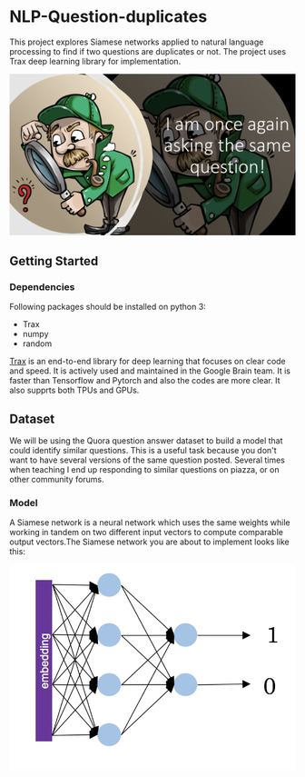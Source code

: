 # NLP-Question-duplicates

This project explores Siamese networks applied to natural language processing to find if two questions are duplicates or not. The project uses Trax deep learning library for implementation.


![Alt Text](https://github.com/saeedkhaki92/NLP-Question-duplicates/blob/main/meme.png)


## Getting Started

### Dependencies

Following packages should be installed on python 3:

- Trax
- numpy
- random

<a href="https://github.com/google/trax" target="_blank">Trax</a> is an end-to-end library for deep learning that focuses on clear code and speed. It is actively used and maintained in the Google Brain team. It is faster than Tensorflow and Pytorch and also the codes are more clear. It also supprts both TPUs and GPUs.




## Dataset

We will be using the Quora question answer dataset to build a model that could identify similar questions. This is a useful task because you don't want to have several versions of the same question posted. Several times when teaching I end up responding to similar questions on piazza, or on other community forums. 


### Model

A Siamese network is a neural network which uses the same weights while working in tandem on two different input vectors to compute comparable output vectors.The Siamese network you are about to implement looks like this:


![Alt Text](https://github.com/saeedkhaki92/Sentiment-Analysis-of-Tweets/blob/main/nn.jpg)

